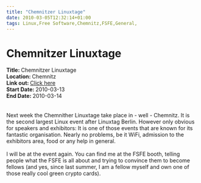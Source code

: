 ```yaml
---
title: "Chemnitzer Linuxtage"
date: 2010-03-05T12:32:14+01:00
tags: Linux,Free Software,Chemnitz,FSFE,General,
---
```


# Chemnitzer Linuxtage


<strong>Title: </strong>Chemnitzer Linuxtage<br /><strong>Location: </strong>Chemnitz<br /><strong>Link out: 
</strong><a href="http://chemnitzer.linux-tage.de/2010/" target="_blanck">Click here</a><br /><strong>Start Date: 
</strong>2010-03-13<br /><strong>End Date: </strong>2010-03-14<br /><br><br>Next week the Chemnither Linuxtage take 
place in - well - Chemnitz. It is the second largest Linux event after Linuxtag Berlin. However only obvious for 
speakers and exhibitors: It is one of those events that are known for its fantastic organisation. Nearly no problems, 
be it WiFi, admission to the exhibitors area, food or any help in general.<br><br>I will be at the event again. You can 
find me at the FSFE booth, telling people what the FSFE is all about and trying to convince them to become fellows (and 
yes, since last summer, I am a fellow myself and own one of those really cool green crypto cards).
